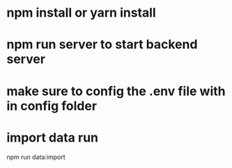 # npm install or yarn install

# npm run server to start backend server

# make sure to config the .env file with in config folder

# import data run

npm run data:import
